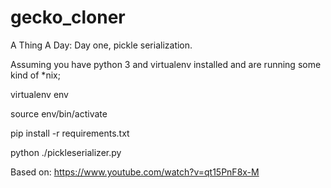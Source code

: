 # gecko_cloner
A Thing A Day: Day one, pickle serialization.

Assuming you have python 3 and virtualenv installed and are running some kind of *nix; 


virtualenv env

source env/bin/activate

pip install -r requirements.txt 

python ./pickleserializer.py


Based on: https://www.youtube.com/watch?v=qt15PnF8x-M
